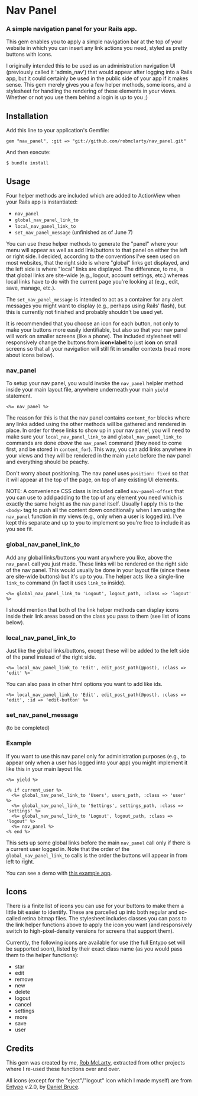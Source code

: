 # Nav Panel

### A simple navigation panel for your Rails app.

This gem enables you to apply a simple navigation bar at the top of your 
website in which you can insert any link actions you need, styled as pretty buttons with icons.

I originally intended this to be used as an administration navigation UI (previously called it 'admin_nav') that
would appear after logging into a Rails app, but it could certainly be used
in the public side of your app if it makes sense. This gem merely gives you
a few helper methods, some icons, and a stylesheet for handling the rendering
of these elements in your views. Whether or not you use them behind a login
is up to you ;)


## Installation

Add this line to your application's Gemfile:

    gem "nav_panel", :git => "git://github.com/robmclarty/nav_panel.git"

And then execute:

    $ bundle install


## Usage

Four helper methods are included which are added to ActionView when your Rails
app is instantiated:

- `nav_panel`
- `global_nav_panel_link_to`
- `local_nav_panel_link_to`
- `set_nav_panel_message` (unfinished as of June 7)

You can use these helper methods to generate the "panel" where your menu will appear
as well as add link/buttons to that panel on either the left or right side. I decided,
according to the conventions I've seen used on most websites, that the right side is
where "global" links get displayed, and the left side is where "local" links are displayed.
The difference, to me, is that global links are site-wide (e.g., logout, account settings, etc.)
whereas local links have to do with the current page you're looking at (e.g., edit, save, manage, etc.).

The `set_nav_panel_message` is intended to act as a container for any alert messages you
might want to display (e.g., perhaps using Rails' flash), but this is currently not
finished and probably shouldn't be used yet.

It is recommended that you choose an icon for each button, not only to make your buttons
more easily identifiable, but also so that your nav panel will work on smaller screens
(like a phone). The included stylesheet will responsively change the buttons from **icon+label**
to just **icon** on small screens so that all your navigation will still fit in smaller contexts 
(read more about icons below).

### nav_panel

To setup your nav panel, you would invoke the `nav_panel` helpler method inside your main
layout file, anywhere underneath your main `yield` statement. 

    <%= nav_panel %>

The reason for this is that
the nav panel contains `content_for` blocks where any links added using the other methods
will be gathered and rendered in place. In order for these links to show up in your nav
panel, you will need to make sure your `local_nav_panel_link_to` and `global_nav_panel_link_to`
commands are done *above* the `nav_panel` command (they need to come first, and be stored
in `content_for`). This way, you can add links anywhere in your views and they will be
rendered in the main `yield` before the nav panel and everything should be peachy.

Don't worry about positioning. The nav panel uses `position: fixed` so that it will
appear at the top of the page, on top of any existing UI elements.

NOTE: A convenience CSS class is included called `nav-panel-offset` that you can use to add
padding to the top of any element you need which is exactly the same height as the 
nav panel itself. Usually I apply this to the `<body>` tag to push all the content down conditionally
when I am using the `nav_panel` function in my views (e.g., only when a user is logged in). I've
kept this separate and up to you to implement so you're free to include it as you see fit.

### global_nav_panel_link_to

Add any global links/buttons you want anywhere you like, above the `nav_panel` call
you just made. These links will be rendered on the right side of the nav panel. 
This would usually be done in your layout file (since these are site-wide buttons)
but it's up to you. The helper acts like a single-line `link_to` command (in fact it uses
`link_to` inside).

    <%= global_nav_panel_link_to 'Logout', logout_path, :class => 'logout' %>

I should mention that both of the link helper methods can display icons inside their link areas
based on the class you pass to them (see list of icons below).

### local_nav_panel_link_to

Just like the global links/buttons, except these will be added to the left side of the panel
instead of the right side.

    <%= local_nav_panel_link_to 'Edit', edit_post_path(@post), :class => 'edit' %>

You can also pass in other html options you want to add like ids.

    <%= local_nav_panel_link_to 'Edit', edit_post_path(@post), :class => 'edit', :id => 'edit-button' %>

### set_nav_panel_message

(to be completed)

### Example

If you want to use this nav panel only for administration purposes (e.g., to appear
only when a user has logged into your app) you might implement it like this in your main
layout file.

```
<%= yield %>

<% if current_user %>
  <%= global_nav_panel_link_to 'Users', users_path, :class => 'user' %>
  <%= global_nav_panel_link_to 'Settings', settings_path, :class => 'settings' %>
  <%= global_nav_panel_link_to 'Logout', logout_path, :class => 'logout' %>
  <%= nav_panel %>
<% end %>
```

This sets up some global links before the main `nav_panel` call only if there is a current
user logged in. Note that the order of the `global_nav_panel_link_to` calls is the order the
buttons will appear in from left to right.

You can see a demo with [this example app](http://github.com/robmclarty/nav_panel_example_app).

## Icons

There is a finite list of icons you can use for your buttons to make them a little bit
easier to identify. These are parcelled up into both regular and so-called retina bitmap
files. The stylesheet includes classes you can pass to the link helper functions above to 
apply the icon you want (and responsively switch to high-pixel-density versions for screens
that support them).

Currently, the following icons are available for use (the full Entypo set will be supported soon),
listed by their exact class name (as you would pass them to the helper functions):

- star
- edit
- remove
- new
- delete
- logout
- cancel
- settings
- more
- save
- user


## Credits

This gem was created by me, [Rob McLarty](http://robmclarty.com), extracted from other
projects where I re-used these functions over and over.

All icons (except for the "eject"/"logout" icon which I made myself) are from
[Entypo](http://www.entypo.com) v.2.0, by [Daniel Bruce](http://danielbruce.se/).
